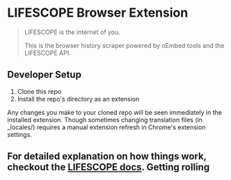 # LIFESCOPE Browser Extension

> LIFESCOPE is the internet of you.
>
> This is the browser history scraper powered by oEmbed tools and the LIFESCOPE API.

## Developer Setup

1. Clone this repo
2. Install the repo's directory as an extension

Any changes you make to your cloned repo will be seen immediately in the installed extension. Though sometimes changing translation files (in _locales/) requires a manual extension refresh in Chrome's extension settings.

For detailed explanation on how things work, checkout the [LIFESCOPE docs](https://lifescope.io/learn).
Getting rolling
----------------